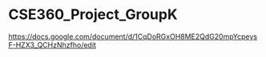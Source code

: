 # CSE360_Project_GroupK

https://docs.google.com/document/d/1CqDoRGxOH8ME2QdG20mpYcpeysF-HZX3_QCHzNhzfho/edit

